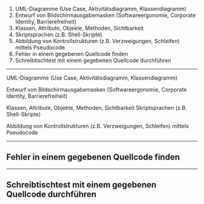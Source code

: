 1. UML-Diagramme (Use Case, Aktivitätsdiagramm, Klassendiagramm)
2. Entwurf von Bildschirmausgabemasken (Softwareergonomie, Corporate Identity, Barrierefreiheit)
3. Klassen, Attribute, Objekte, Methoden, Sichtbarkeit
4. Skriptsprachen (z.B. Shell-Skripte)
5. Abbildung von Kontrollstrukturen (z.B. Verzweigungen, Schleifen) mittels Pseudocode
6. Fehler in einem gegebenen Quellcode finden
7. Schreibtischtest mit einem gegebenen Quellcode durchführen

----



UML-Diagramme (Use Case, Aktivitätsdiagramm, Klassendiagramm)



Entwurf von Bildschirmausgabemasken (Softwareergonomie, Corporate Identity, Barrierefreiheit)


Klassen, Attribute, Objekte, Methoden, Sichtbarkeit
Skriptsprachen (z.B. Shell-Skripte)




Abbildung von Kontrollstrukturen (z.B. Verzweigungen, Schleifen) mittels Pseudocode




---
## Fehler in einem gegebenen Quellcode finden




----
## Schreibtischtest mit einem gegebenen Quellcode durchführen